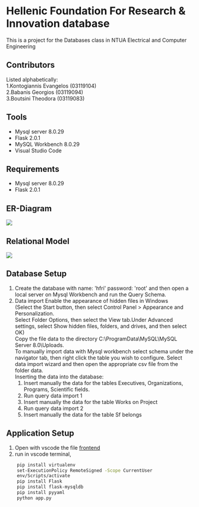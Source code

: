 # Hellenic Foundation For Research & Innovation database
This is a project for the Databases class in NTUA Electrical and Computer Engineering

## Contributors
Listed alphabetically: <br />
1.Kontogiannis Evangelos (03119104)<br />
2.Babanis Georgios (03119094)<br />
3.Boutsini Theodora (03119083)<br />

## Tools
- Mysql server 8.0.29	
- Flask 2.0.1
- MySQL Workbench 8.0.29
- Visual Studio Code
## Requirements
- Mysql server 8.0.29	
- Flask 2.0.1

## ER-Diagram
![](https://github.com/kontogiannisvangelis/DB_project_ece_ntua/blob/main/ER_model/ER_model.png)

## Relational Model
![](https://github.com/kontogiannisvangelis/DB_project_ece_ntua/blob/main/Relational%20schema/Relational%20schema.png)

## Database Setup
1. Create the database with name: 'hfri' password: 'root' and then open a local server on Mysql Workbench and run the Query Schema.
2. Data import
Enable the appearance of hidden files in Windows <br />
(Select the Start button, then select Control Panel > Appearance and Personalization.<br />Select Folder Options, then select the View tab.Under Advanced settings, select Show hidden files, folders, and drives, and then select OK) <br />
Copy the file data to the directory C:\ProgramData\MySQL\MySQL Server 8.0\Uploads.<br />
To manually import data with Mysql workbench select schema under the navigator tab, then right click the table you wish to configure. Select data import wizard and then open the appropriate csv file from the folder data. <br />
Inserting the data into the database:
    1. Insert manually the data for the tables Executives, Organizations, Programs, Scientific fields.
    2. Run query data import 1
    3. Insert manually the data for the table Works on Project
    4. Run query data import 2
    5. Insert manually the data for the table Sf belongs

## Application Setup
1. Open with vscode the file [frontend](https://github.com/kontogiannisvangelis/DB_project_ece_ntua/tree/main/frontend)
2. run in vscode terminal,
 ```bash
     pip install virtualenv
     set-ExecutionPolicy RemoteSigned -Scope CurrentUser
     env/Scripts/activate
     pip install Flask
     pip install flask-mysqldb
     pip install pyyaml
     python app.py
 ```
